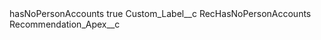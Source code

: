 <?xml version="1.0" encoding="UTF-8"?>
<CustomMetadata xmlns="http://soap.sforce.com/2006/04/metadata" xmlns:xsi="http://www.w3.org/2001/XMLSchema-instance" xmlns:xsd="http://www.w3.org/2001/XMLSchema">
    <label>hasNoPersonAccounts</label>
    <protected>true</protected>
    <values>
        <field>Custom_Label__c</field>
        <value xsi:type="xsd:string">RecHasNoPersonAccounts</value>
    </values>
    <values>
        <field>Recommendation_Apex__c</field>
        <value xsi:nil="true"/>
    </values>
</CustomMetadata>
